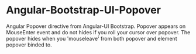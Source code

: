 Angular-Bootstrap-UI-Popover
============================

Angular Popover directive from Angular-UI Bootstrap. Popover appears on MouseEnter event and do not hides if you roll your cursor over popover. The popover hides when you 'mouseleave' from both popover and element popover binded to. 
